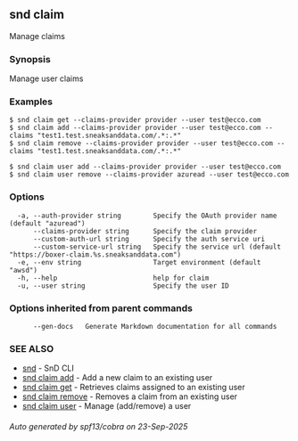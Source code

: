 ## snd claim

Manage claims

### Synopsis

Manage user claims

### Examples

```
$ snd claim get --claims-provider provider --user test@ecco.com
$ snd claim add --claims-provider provider --user test@ecco.com --claims "test1.test.sneaksanddata.com/.*:.*"
$ snd claim remove --claims-provider provider --user test@ecco.com --claims "test1.test.sneaksanddata.com/.*:.*"

$ snd claim user add --claims-provider provider --user test@ecco.com 
$ snd claim user remove --claims-provider azuread --user test@ecco.com 

```

### Options

```
  -a, --auth-provider string        Specify the OAuth provider name (default "azuread")
      --claims-provider string      Specify the claim provider
      --custom-auth-url string      Specify the auth service uri
      --custom-service-url string   Specify the service url (default "https://boxer-claim.%s.sneaksanddata.com")
  -e, --env string                  Target environment (default "awsd")
  -h, --help                        help for claim
  -u, --user string                 Specify the user ID
```

### Options inherited from parent commands

```
      --gen-docs   Generate Markdown documentation for all commands
```

### SEE ALSO

* [snd](snd.md)	 - SnD CLI
* [snd claim add](snd_claim_add.md)	 - Add a new claim to an existing user
* [snd claim get](snd_claim_get.md)	 - Retrieves claims assigned to an existing user
* [snd claim remove](snd_claim_remove.md)	 - Removes a claim from an existing user
* [snd claim user](snd_claim_user.md)	 - Manage (add/remove) a user

###### Auto generated by spf13/cobra on 23-Sep-2025

